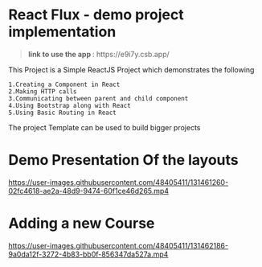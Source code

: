 # React Flux - demo project implementation

> <div> <b> link to use the app </b>: https://e9i7y.csb.app/  <div>

This Project is a Simple ReactJS Project which demonstrates the following

    1.Creating a Component in React
    2.Making HTTP calls
    3.Communicating between parent and child component
    4.Using Bootstrap along with React
    5.Using Basic Routing in React

The project Template can be used to build bigger projects

# Demo Presentation Of the layouts


https://user-images.githubusercontent.com/48405411/131461260-02fc4618-ae2a-48d9-9474-60f1ce46d265.mp4


# Adding a new Course 



https://user-images.githubusercontent.com/48405411/131462186-9a0da12f-3272-4b83-bb0f-856347da527a.mp4


